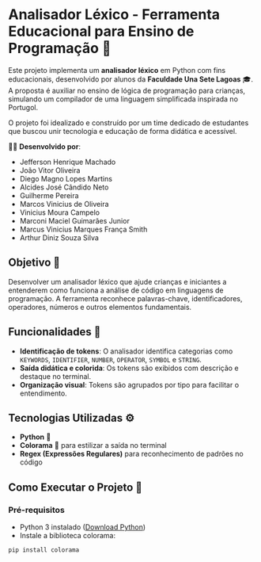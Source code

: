 # Analisador Léxico - Ferramenta Educacional para Ensino de Programação 🚀

Este projeto implementa um **analisador léxico** em Python com fins educacionais, desenvolvido por alunos da **Faculdade Una Sete Lagoas** 🎓. A proposta é auxiliar no ensino de lógica de programação para crianças, simulando um compilador de uma linguagem simplificada inspirada no Portugol.

O projeto foi idealizado e construído por um time dedicado de estudantes que buscou unir tecnologia e educação de forma didática e acessível.

👨‍🏫 **Desenvolvido por**:
- Jefferson Henrique Machado
- João Vitor Oliveira
- Diego Magno Lopes Martins
- Alcides José Cândido Neto
- Guilherme Pereira
- Marcos Vinicius de Oliveira
- Vinicius Moura Campelo
- Marconi Maciel Guimarães Junior
- Marcus Vinicius Marques França Smith
- Arthur Diniz Souza Silva

## Objetivo 🎯

Desenvolver um analisador léxico que ajude crianças e iniciantes a entenderem como funciona a análise de código em linguagens de programação. A ferramenta reconhece palavras-chave, identificadores, operadores, números e outros elementos fundamentais.

## Funcionalidades 📌

- **Identificação de tokens**: O analisador identifica categorias como `KEYWORDS`, `IDENTIFIER`, `NUMBER`, `OPERATOR`, `SYMBOL` e `STRING`.
- **Saída didática e colorida**: Os tokens são exibidos com descrição e destaque no terminal.
- **Organização visual**: Tokens são agrupados por tipo para facilitar o entendimento.

## Tecnologias Utilizadas ⚙️

- **Python** 🐍
- **Colorama** 🎨 para estilizar a saída no terminal
- **Regex (Expressões Regulares)** para reconhecimento de padrões no código

## Como Executar o Projeto 🏁

### Pré-requisitos

- Python 3 instalado ([Download Python](https://www.python.org/))
- Instale a biblioteca colorama:

```bash
pip install colorama
